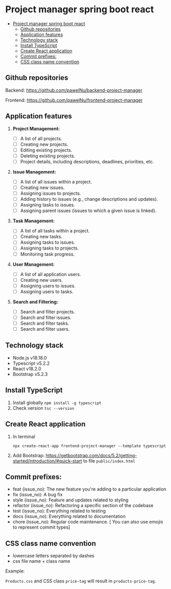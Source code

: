 # Project manager spring boot react

- [Project manager spring boot react](#project-manager-spring-boot-react)
  - [Github repositories](#github-repositories)
  - [Application features](#application-features)
  - [Technology stack](#technology-stack)
  - [Install TypeScript](#install-typescript)
  - [Create React application](#create-react-application)
  - [Commit prefixes:](#commit-prefixes)
  - [CSS class name convention](#css-class-name-convention)

## Github repositories

Backend: https://github.com/pawelNu/backend-project-manager

Frontend: https://github.com/pawelNu/frontend-project-manager

## Application features

1. **Project Management:**

    - [ ] A list of all projects.
    - [ ] Creating new projects.
    - [ ] Editing existing projects.
    - [ ] Deleting existing projects.
    - [ ] Project details, including descriptions, deadlines, priorities, etc.

2. **Issue Management:**

    - [ ] A list of all issues within a project.
    - [ ] Creating new issues.
    - [ ] Assigning issues to projects.
    - [ ] Adding history to issues (e.g., change descriptions and updates).
    - [ ] Assigning tasks to issues.
    - [ ] Assigning parent issues (issues to which a given issue is linked).

3. **Task Management:**

    - [ ] A list of all tasks within a project.
    - [ ] Creating new tasks.
    - [ ] Assigning tasks to issues.
    - [ ] Assigning tasks to projects.
    - [ ] Monitoring task progress.

4. **User Management:**

    - [ ] A list of all application users.
    - [ ] Creating new users.
    - [ ] Assigning users to issues.
    - [ ] Assigning users to tasks.

5. **Search and Filtering:**

    - [ ] Search and filter projects.
    - [ ] Search and filter issues.
    - [ ] Search and filter tasks.
    - [ ] Search and filter users.

## Technology stack

-   Node.js v18.18.0
-   Typescript v5.2.2
-   React v18.2.0
-   Bootstrap v5.2.3

## Install TypeScript

1. Install globally `npm install -g typescript`
2. Check version `tsc --version`

## Create React application

1. In terminal
    ```shell
    npx create-react-app frontend-project-manager --template typescript
    ```
2. Add Bootstrap: https://getbootstrap.com/docs/5.2/getting-started/introduction/#quick-start to file `public/index.html`

## Commit prefixes:

-   feat (issue_no): The new feature you're adding to a particular application
-   fix (issue_no): A bug fix
-   style (issue_no): Feature and updates related to styling
-   refactor (issue_no): Refactoring a specific section of the codebase
-   test (issue_no): Everything related to testing
-   docs (issue_no): Everything related to documentation
-   chore (issue_no): Regular code maintenance. [ You can also use emojis to represent commit types]

## CSS class name convention

-   lowercase letters separated by dashes
-   css file name + class name

Example:

`Products.css` and CSS class `price-tag` will result in `products-price-tag`.
